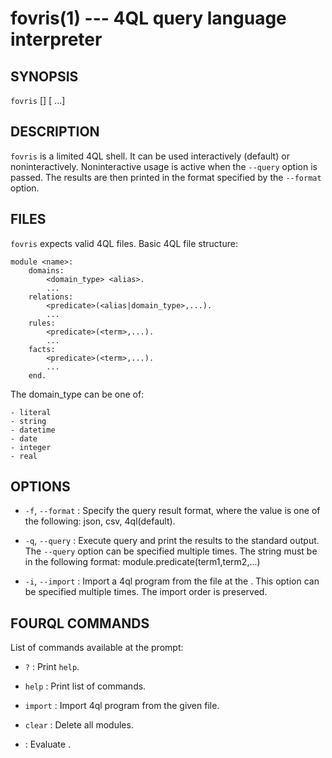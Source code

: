 fovris(1) --- 4QL query language interpreter
===========================================================

## SYNOPSIS

`fovris` [<options>] [<file> ...]

## DESCRIPTION

`fovris`
is a limited 4QL shell. It can be used interactively (default) or noninteractively. Noninteractive usage is active when the `--query` option is passed. The results are then printed in the format specified by the `--format` option.

## FILES

`fovris` expects valid 4QL files.
Basic 4QL file structure:

    module <name>:
        domains:
            <domain_type> <alias>.
            ...
        relations:
            <predicate>(<alias|domain_type>,...).
            ...
        rules:
            <predicate>(<term>,...).
            ...
        facts:
            <predicate>(<term>,...).
            ...
        end.

The domain_type can be one of:

    - literal
    - string
    - datetime
    - date
    - integer
    - real

## OPTIONS

  * `-f`, `--format` <format>:
    Specify the query result format, where the <format> value is one of the following: json, csv, 4ql(default).

  * `-q`, `--query` <query>:
    Execute query and print the results to 
    the standard output. The `--query` option can 
    be specified multiple times. The <query> string
    must be in the following format: 
            module.predicate(term1,term2,...)

  * `-i`, `--import` <path>:
    Import a 4ql program from the file at the <path>.
    This option can be specified multiple times.
    The import order is preserved.

## FOURQL COMMANDS

List of commands available at the prompt:

  * `?`       :
  Print `help`.

  * `help`    :
  Print list of commands.

  * `import` <path>:
  Import 4ql program from the given file.

  * `clear` :
  Delete all modules.

  * <query>:
  Evaluate <query>.
